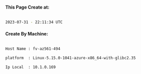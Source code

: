 
   
#### This Page Create at:

```bash

2023-07-31 - 22:11:34 UTC

```

#### Create By Machine:

```bash

Host Name : fv-az561-494

platform  : Linux-5.15.0-1041-azure-x86_64-with-glibc2.35

Ip Local  : 10.1.0.169

```

